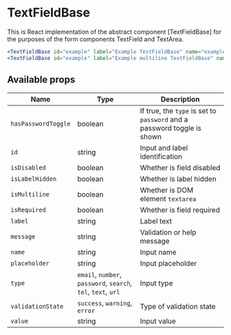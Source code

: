 # TextFieldBase

This is React implementation of the abstract component [TextFieldBase] for the purposes of the form components TextField and TextArea.

```jsx
<TextFieldBase id="example" label="Example TextFieldBase" name="example" isRequired validationState="error" message="validation failed" />
<TextFieldBase id="example" label="Example multiline TextFieldBase" name="example" isMultiline isRequired validationState="error" message="validation failed" />
```

## Available props

| Name                | Type                                                          | Description                                                             |
| ------------------- | ------------------------------------------------------------- | ----------------------------------------------------------------------- |
| `hasPasswordToggle` | boolean                                                       | If true, the `type` is set to `password` and a password toggle is shown |
| `id`                | string                                                        | Input and label identification                                          |
| `isDisabled`        | boolean                                                       | Whether is field disabled                                               |
| `isLabelHidden`     | boolean                                                       | Whether is label hidden                                                 |
| `isMultiline`       | boolean                                                       | Whether is DOM element `textarea`                                       |
| `isRequired`        | boolean                                                       | Whether is field required                                               |
| `label`             | string                                                        | Label text                                                              |
| `message`           | string                                                        | Validation or help message                                              |
| `name`              | string                                                        | Input name                                                              |
| `placeholder`       | string                                                        | Input placeholder                                                       |
| `type`              | `email`, `number`, `password`, `search`, `tel`, `text`, `url` | Input type                                                              |
| `validationState`   | `success`, `warning`, `error`                                 | Type of validation state                                                |
| `value`             | string                                                        | Input value                                                             |
